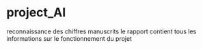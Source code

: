 # project_AI
reconnaissance des chiffres manuscrits
le rapport contient tous les informations sur le fonctionnement du projet
